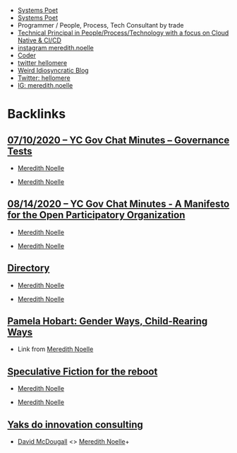 - [Systems Poet](https://systempoetics.com)
- [Systems Poet](https://systempoetics.com)
- Programmer / People, Process, Tech Consultant by trade
- [Technical Principal in People/Process/Technology with a focus on Cloud Native & CI/CD](https://www.linkedin.com/in/msrobot0/)
- [instagram meredith.noelle](https://twitter.com/meredith.noelle)
- [Coder](https://github.com/msrobot0)
- [twitter hellomere](https://twitter.com/hellomere)
- [Weird Idiosyncratic Blog](https://thewitchofendor.com)
- [Twitter: hellomere](https://twitter.com/hellomere)
- [IG: meredith.noelle](https://instagram.com/meredith.noelle)

# Backlinks
## [07/10/2020 – YC Gov Chat Minutes – Governance Tests](<07/10/2020 – YC Gov Chat Minutes – Governance Tests.md>)
- [Meredith Noelle](<Meredith Noelle.md>)

- [Meredith Noelle](<Meredith Noelle.md>)

## [08/14/2020 – YC Gov Chat Minutes - A Manifesto for the Open Participatory Organization](<08/14/2020 – YC Gov Chat Minutes - A Manifesto for the Open Participatory Organization.md>)
- [Meredith Noelle](<Meredith Noelle.md>)

- [Meredith Noelle](<Meredith Noelle.md>)

## [Directory](<Directory.md>)
- [Meredith Noelle](<Meredith Noelle.md>)

- [Meredith Noelle](<Meredith Noelle.md>)

## [Pamela Hobart: Gender Ways, Child-Rearing Ways](<Pamela Hobart: Gender Ways, Child-Rearing Ways.md>)
- Link from [Meredith Noelle](<Meredith Noelle.md>)

## [Speculative Fiction for the reboot ](<Speculative Fiction for the reboot .md>)
- [Meredith Noelle](<Meredith Noelle.md>)

- [Meredith Noelle](<Meredith Noelle.md>)

## [Yaks do innovation consulting](<Yaks do innovation consulting.md>)
- [David McDougall](<David McDougall.md>) <> [Meredith Noelle](<Meredith Noelle.md>)+

